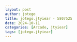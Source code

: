 ```yaml
---
layout: post
author: jotego
title: jotego.jtyiear - 5807525
date: 2024-10-11
categories: [Arcade, jtyiear]
tags: [jotego.jtyiear]
---
```



